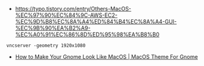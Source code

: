 * https://typo.tistory.com/entry/Others-MacOS-%EC%97%90%EC%84%9C-AWS-EC2-%EC%9D%B8%EC%8A%A4%ED%84%B4%EC%8A%A4-GUI-%EC%9B%90%EA%B2%A9-%EC%A0%91%EC%86%8D%ED%95%98%EA%B8%B0
```
vncserver -geometry 1920x1080
```

* [How to Make Your Gnome Look Like MacOS | MacOS Theme For Gnome](https://www.youtube.com/watch?v=l_j1ch8VCW8)
